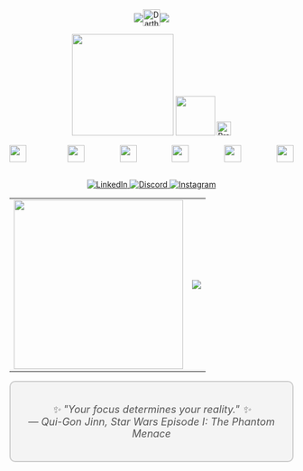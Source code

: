 <div align="center" style="font-family: 'Roboto', sans-serif;">
  
<div align="center" style="display: flex; justify-content: center; align-items: center;">
  <img src="https://github.com/amandabarboza/amandabarboza/assets/71797931/a55ae064-55de-4073-badd-a0e68eca81b9" />
  <img src="https://png.pngtree.com/png-vector/20220621/ourmid/pngtree-darth-vader-movie-character-png-image_5154238.png" width="30px" alt="Darth Vader" />  
  <img src="https://github.com/amandabarboza/amandabarboza/assets/71797931/0d0a7e57-2f6d-4414-a5cf-a655a43a64ea" />
</div>
  <p>
    
<img src="https://github.com/amandabarboza/amandabarboza/assets/71797931/011e436c-79b8-48e8-b6fc-a03099152967" width="180"/>

  <img src="https://github.com/amandabarboza/amandabarboza/assets/71797931/06166f15-0b3f-4f92-9bca-fdd161b97526" width="70" />

   <img src="https://github.com/amandabarboza/amandabarboza/assets/71797931/263ddc46-9a2b-4475-be34-c017ecbe3004" width="25px" alt="Brazilian Flag">

  </p>

</div>


<div style="display: flex; justify-content: space-between" align="center">
  
  <img style="margin-right: 10px" src="https://upload.wikimedia.org/wikipedia/commons/thumb/9/9a/Laravel.svg/1969px-Laravel.svg.png" width="30px"/>
  ‎ ‎ 
  <img src="https://upload.wikimedia.org/wikipedia/commons/thumb/a/a7/React-icon.svg/2300px-React-icon.svg.png" width="30px"/>
‎ ‎ 
  <img src="https://upload.wikimedia.org/wikipedia/commons/6/6a/JavaScript-logo.png" width="30px"/>
‎ ‎ 
  <img src="https://upload.wikimedia.org/wikipedia/commons/thumb/b/bd/Logo_C_sharp.svg/1200px-Logo_C_sharp.svg.png" width="30px"/>
‎ ‎ 
  <img src="https://github.com/amandabarboza/amandabarboza/assets/71797931/49bd040f-cbce-476b-bac2-f57390991bc4" width="30px"/>
‎ ‎ 
  <img src="https://upload.wikimedia.org/wikipedia/commons/thumb/6/62/CSS3_logo.svg/2048px-CSS3_logo.svg.png" width="30px"/>
    
</div>

<br/>

<p align="center">
  <a href="https://www.linkedin.com/in/amanda-barboza-dev/">
    <img src="https://img.shields.io/badge/LinkedIn-0077B5?style=for-the-badge&logo=linkedin&logoColor=white" alt="LinkedIn">
  </a>
  <a href="https://discord.com/users/amandinha9907">
    <img src="https://img.shields.io/badge/Discord-7289DA?style=for-the-badge&logo=discord&logoColor=white" alt="Discord">
  </a>
  <a href="https://www.instagram.com/amandabarboz4/">
    <img src="https://img.shields.io/badge/Instagram-E4405F?style=for-the-badge&logo=instagram&logoColor=white" alt="Instagram">
  </a>
</p>

<table align="center">
  <tr>
    <td>
      <img src="https://github.com/amandabarboza/amandabarboza/assets/71797931/638de5f2-14b8-40c1-bb15-9270e17c6b37" width="300">
    </td>
    <td>
      <a href="https://github.com/amandabarboza/github-readme-stats">
        <img src="https://github-readme-stats.vercel.app/api/top-langs/?username=amandabarboza&layout=compact">
      </a>
    </td>
  </tr>
</table>



</div>

<div align="center" style="background-color: #f4f4f4; border: 2px solid #ccc; border-radius: 10px; padding: 20px;">
  <div style="text-align: center; font-size: 18px; font-style: italic; color: #555;">
    <p>
      ✨ "Your focus determines your reality." ✨<br>
      — Qui-Gon Jinn, Star Wars Episode I: The Phantom Menace
    </p>
  </div>
</div>


<!--
![HTML5](https://img.shields.io/badge/html5-%23E34F26.svg?&style=for-the-badge&logo=html5&logoColor=white)
![CSS3](https://img.shields.io/badge/css3-%231572B6.svg?&style=for-the-badge&logo=css3&logoColor=white)
![JavaScript](https://img.shields.io/badge/javascript-%23F7DF1E.svg?&style=for-the-badge&logo=javascript&logoColor=black)
![Node.js](https://img.shields.io/badge/node.js-%2343853D.svg?&style=for-the-badge&logo=node.js&logoColor=white)
-->

<!--
**amandabarboza/amandabarboza** is a ✨ _special_ ✨ repository because its `README.md` (this file) appears on your GitHub profile.

Here are some ideas to get you started:

- 🔭 I’m currently working on ...
- 🌱 I’m currently learning ...
- 👯 I’m looking to collaborate on ...
- 🤔 I’m looking for help with ...
- 💬 Ask me about ...
- 📫 How to reach me: ...
- 😄 Pronouns: ...
- ⚡ Fun fact: ...
-->
